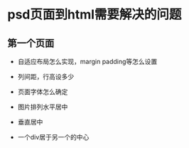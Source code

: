 # psd页面到html需要解决的问题

## 第一个页面

- 自适应布局怎么实现，margin padding等怎么设置

- 列间距，行高设多少

- 页面字体怎么确定

- 图片排列水平居中

- 垂直居中

- 一个div居于另一个的中心

  ​



